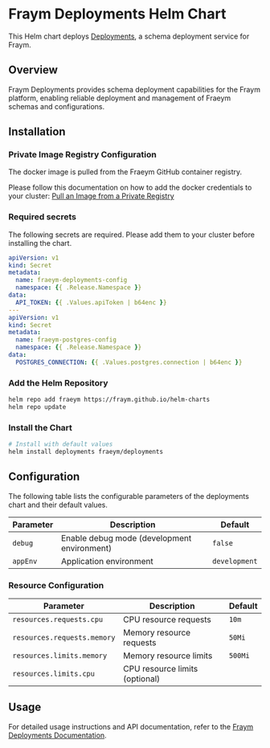 # Fraym Deployments Helm Chart

This Helm chart deploys [Deployments](https://docs.freym.becklyn.app/docs/services/deployments/introduction), a schema deployment service for Fraym.

## Overview

Fraym Deployments provides schema deployment capabilities for the Fraym platform, enabling reliable deployment and management of Fraeym schemas and configurations.

## Installation

### Private Image Registry Configuration

The docker image is pulled from the Fraeym GitHub container registry.

Please follow this documentation on how to add the docker credentials to your cluster:
[Pull an Image from a Private Registry](https://kubernetes.io/docs/tasks/configure-pod-container/pull-image-private-registry/)

### Required secrets

The following secrets are required. Please add them to your cluster before installing the chart.

```yaml
apiVersion: v1
kind: Secret
metadata:
  name: fraeym-deployments-config
  namespace: {{ .Release.Namespace }}
data:
  API_TOKEN: {{ .Values.apiToken | b64enc }}
---
apiVersion: v1
kind: Secret
metadata:
  name: fraeym-postgres-config
  namespace: {{ .Release.Namespace }}
data:
  POSTGRES_CONNECTION: {{ .Values.postgres.connection | b64enc }}
```

### Add the Helm Repository

```bash
helm repo add fraeym https://fraym.github.io/helm-charts
helm repo update
```

### Install the Chart

```bash
# Install with default values
helm install deployments fraeym/deployments
```

## Configuration

The following table lists the configurable parameters of the deployments chart and their default values.

| Parameter | Description                                 | Default       |
| --------- | ------------------------------------------- | ------------- |
| `debug`   | Enable debug mode (development environment) | `false`       |
| `appEnv`  | Application environment                     | `development` |

### Resource Configuration

| Parameter                   | Description                    | Default |
| --------------------------- | ------------------------------ | ------- |
| `resources.requests.cpu`    | CPU resource requests          | `10m`   |
| `resources.requests.memory` | Memory resource requests       | `50Mi`  |
| `resources.limits.memory`   | Memory resource limits         | `500Mi` |
| `resources.limits.cpu`      | CPU resource limits (optional) |         |

## Usage

For detailed usage instructions and API documentation, refer to the [Fraym Deployments Documentation](https://docs.freym.becklyn.app/docs/services/deployments/introduction).
